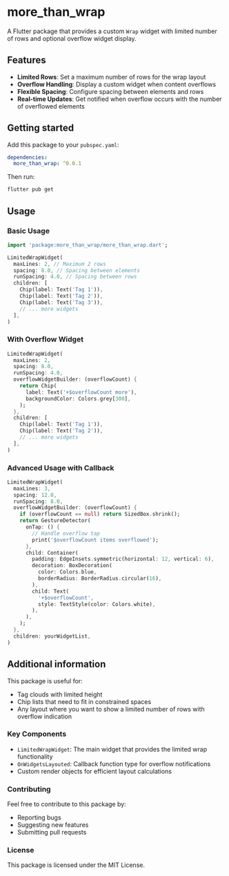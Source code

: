 <!--
This README describes the package. If you publish this package to pub.dev,
this README's contents appear on the landing page for your package.

For information about how to write a good package README, see the guide for
[writing package pages](https://dart.dev/tools/pub/writing-package-pages).

For general information about developing packages, see the Dart guide for
[creating packages](https://dart.dev/guides/libraries/create-packages)
and the Flutter guide for
[developing packages and plugins](https://flutter.dev/to/develop-packages).
-->

# more_than_wrap

A Flutter package that provides a custom `Wrap` widget with limited number of rows and optional overflow widget display.

## Features

- **Limited Rows**: Set a maximum number of rows for the wrap layout
- **Overflow Handling**: Display a custom widget when content overflows
- **Flexible Spacing**: Configure spacing between elements and rows
- **Real-time Updates**: Get notified when overflow occurs with the number of overflowed elements

## Getting started

Add this package to your `pubspec.yaml`:

```yaml
dependencies:
  more_than_wrap: ^0.0.1
```

Then run:
```bash
flutter pub get
```

## Usage

### Basic Usage

```dart
import 'package:more_than_wrap/more_than_wrap.dart';

LimitedWrapWidget(
  maxLines: 2, // Maximum 2 rows
  spacing: 8.0, // Spacing between elements
  runSpacing: 4.0, // Spacing between rows
  children: [
    Chip(label: Text('Tag 1')),
    Chip(label: Text('Tag 2')),
    Chip(label: Text('Tag 3')),
    // ... more widgets
  ],
)
```

### With Overflow Widget

```dart
LimitedWrapWidget(
  maxLines: 2,
  spacing: 8.0,
  runSpacing: 4.0,
  overflowWidgetBuilder: (overflowCount) {
    return Chip(
      label: Text('+$overflowCount more'),
      backgroundColor: Colors.grey[300],
    );
  },
  children: [
    Chip(label: Text('Tag 1')),
    Chip(label: Text('Tag 2')),
    // ... more widgets
  ],
)
```

### Advanced Usage with Callback

```dart
LimitedWrapWidget(
  maxLines: 3,
  spacing: 12.0,
  runSpacing: 8.0,
  overflowWidgetBuilder: (overflowCount) {
    if (overflowCount == null) return SizedBox.shrink();
    return GestureDetector(
      onTap: () {
        // Handle overflow tap
        print('$overflowCount items overflowed');
      },
      child: Container(
        padding: EdgeInsets.symmetric(horizontal: 12, vertical: 6),
        decoration: BoxDecoration(
          color: Colors.blue,
          borderRadius: BorderRadius.circular(16),
        ),
        child: Text(
          '+$overflowCount',
          style: TextStyle(color: Colors.white),
        ),
      ),
    );
  },
  children: yourWidgetList,
)
```

## Additional information

This package is useful for:
- Tag clouds with limited height
- Chip lists that need to fit in constrained spaces
- Any layout where you want to show a limited number of rows with overflow indication

### Key Components

- `LimitedWrapWidget`: The main widget that provides the limited wrap functionality
- `OnWidgetsLayouted`: Callback function type for overflow notifications
- Custom render objects for efficient layout calculations

### Contributing

Feel free to contribute to this package by:
- Reporting bugs
- Suggesting new features
- Submitting pull requests

### License

This package is licensed under the MIT License.
